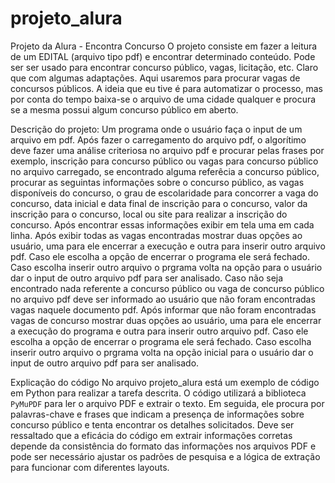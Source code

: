 # projeto_alura
Projeto da Alura - Encontra Concurso
O projeto consiste em fazer a leitura de um EDITAL (arquivo tipo pdf) e encontrar determinado conteúdo.
Pode ser ser usado para encontrar concurso público, vagas, licitação, etc. Claro que com algumas adaptações.
Aqui usaremos para procurar vagas de concursos públicos.
A ideia que eu tive é para automatizar o processo, mas por conta do tempo baixa-se o arquivo de uma cidade qualquer e procura se a mesma possui algum concurso público em aberto.

Descrição do projeto: Um programa onde o usuário faça o input de um arquivo em pdf. Após fazer o carregamento do arquivo pdf, o algorítimo deve fazer uma análise criteriosa no arquivo pdf e procurar pelas frases por exemplo, inscrição para concurso público ou vagas para concurso público no arquivo carregado, se encontrado alguma referêcia a concurso público, procurar as seguintas informações sobre o concurso público, as vagas disponíveis do concurso, o grau de escolaridade para concorrer a vaga do concurso, data inicial e data final de inscrição para o concurso, valor da inscrição para o concurso, local ou site para realizar a inscrição do concurso. Após encontrar essas informações exibir em tela uma em cada linha. 
Após exibir todas as vagas encontradas mostrar duas opções ao usuário, uma para ele encerrar a execução e outra para inserir outro arquivo pdf. Caso ele escolha a opção de encerrar o programa ele será fechado. Caso escolha inserir outro arquivo o prgrama volta na opção para o usuário dar o input de outro arquivo pdf para ser analisado.
Caso não seja encontrado nada referente a concurso público ou vaga de concurso público no arquivo pdf deve ser informado ao usuário que não foram encontradas vagas naquele documento pdf. Após informar que não foram encontradas vagas de concurso mostrar duas opções ao usuário, uma para ele encerrar a execução do programa e outra para inserir outro arquivo pdf. Caso ele escolha a opção de encerrar o programa ele será fechado. Caso escolha inserir outro arquivo o prgrama volta na opção inicial para o usuário dar o input de outro arquivo pdf para ser analisado.

Explicação do código
No arquivo projeto_alura está um exemplo de código em Python para realizar a tarefa descrita. O código utilizará a biblioteca `PyMuPDF` para ler o arquivo PDF e extrair o texto. Em seguida, ele procura por palavras-chave e frases que indicam a presença de informações sobre concurso público e tenta encontrar os detalhes solicitados.
Deve ser ressaltado que a eficácia do código em extrair informações corretas depende da consistência do formato das informações nos arquivos PDF e pode ser necessário ajustar os padrões de pesquisa e a lógica de extração para funcionar com diferentes layouts.
